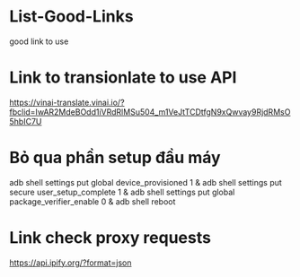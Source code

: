 # List-Good-Links
good link to use
# Link to transionlate to use API 
https://vinai-translate.vinai.io/?fbclid=IwAR2MdeBOdd1iVRdRlMSu504_m1VeJtTCDtfgN9xQwvay9RjdRMsO5hbIC7U

# Bỏ qua phần setup đầu máy
adb shell settings put global device_provisioned 1 & adb shell settings put secure user_setup_complete 1 & adb shell settings put global package_verifier_enable 0 & adb shell reboot

# Link check proxy requests
https://api.ipify.org/?format=json
